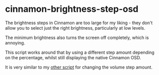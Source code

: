 # cinnamon-brightness-step-osd
The brightness steps in Cinnamon are too large for my liking - they don't allow you to select just the right brightness, particularly at low levels.

The minimum brightness also turns the screen off completely, which is annoying.

This script works around that by using a different step amount depending on the percentage, whilst still displaying the native Cinnamon OSD.

It is very similar to my [other script](https://github.com/jamerst/cinnamon-volume-step-osd) for changing the volume step amount.
